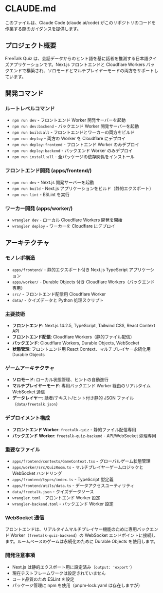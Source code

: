 # CLAUDE.md

このファイルは、Claude Code (claude.ai/code) がこのリポジトリのコードを作業する際のガイダンスを提供します。

## プロジェクト概要

FreeTalk Quiz は、会話データからのヒント語を基に話者を推測する日本語クイズアプリケーションです。Next.js フロントエンドと Cloudflare Workers バックエンドで構築され、ソロモードとマルチプレイヤーモードの両方をサポートしています。

## 開発コマンド

### ルートレベルコマンド
- `npm run dev` - フロントエンド Worker 開発サーバーを起動
- `npm run dev:backend` - バックエンド Worker 開発サーバーを起動
- `npm run build:all` - フロントエンドとワーカーの両方をビルド
- `npm run deploy` - 両方の Worker を Cloudflare にデプロイ
- `npm run deploy:frontend` - フロントエンド Worker のみデプロイ
- `npm run deploy:backend` - バックエンド Worker のみデプロイ
- `npm run install:all` - 全パッケージの依存関係をインストール

### フロントエンド開発 (apps/frontend/)
- `npm run dev` - Next.js 開発サーバーを起動
- `npm run build` - Next.js アプリケーションをビルド（静的エクスポート）
- `npm run lint` - ESLint を実行

### ワーカー開発 (apps/worker/)
- `wrangler dev` - ローカル Cloudflare Workers 開発を開始
- `wrangler deploy` - ワーカーを Cloudflare にデプロイ

## アーキテクチャ

### モノレポ構造
- `apps/frontend/` - 静的エクスポート付き Next.js TypeScript アプリケーション
- `apps/worker/` - Durable Objects 付き Cloudflare Workers（バックエンド専用）
- `src/` - フロントエンド配信用 Cloudflare Worker
- `data/` - クイズデータと Python 処理スクリプト

### 主要技術
- **フロントエンド**: Next.js 14.2.5, TypeScript, Tailwind CSS, React Context API
- **フロントエンド配信**: Cloudflare Workers（静的ファイル配信）
- **バックエンド**: Cloudflare Workers, Durable Objects, WebSocket
- **状態管理**: フロントエンド用 React Context、マルチプレイヤー永続化用 Durable Objects

### ゲームアーキテクチャ
- **ソロモード**: ローカル状態管理、ヒントの自動進行
- **マルチプレイヤーモード**: 専用バックエンド Worker 経由のリアルタイム WebSocket 通信
- **データレイヤー**: 話者/テキスト/ヒント付き静的 JSON ファイル（`data/freetalk.json`）

### デプロイメント構成
- **フロントエンド Worker**: `freetalk-quiz` - 静的ファイル配信専用
- **バックエンド Worker**: `freetalk-quiz-backend` - API/WebSocket 処理専用

### 重要なファイル
- `apps/frontend/contexts/GameContext.tsx` - グローバルゲーム状態管理
- `apps/worker/src/QuizRoom.ts` - マルチプレイヤーゲームロジックと WebSocket ハンドリング
- `apps/frontend/types/index.ts` - TypeScript 型定義
- `apps/frontend/utils/data.ts` - データアクセスユーティリティ
- `data/freetalk.json` - クイズデータソース
- `wrangler.toml` - フロントエンド Worker 設定
- `wrangler-backend.toml` - バックエンド Worker 設定

### WebSocket 通信
フロントエンドは、リアルタイムマルチプレイヤー機能のために専用バックエンド Worker（`freetalk-quiz-backend`）の WebSocket エンドポイントに接続します。ルームベースのゲームは永続化のために Durable Objects を使用します。

### 開発注意事項
- Next.js は静的エクスポート用に設定済み（`output: 'export'`）
- 現在テストフレームワークは設定されていません
- コード品質のため ESLint を設定
- パッケージ管理に npm を使用（pnpm-lock.yaml は存在しますが）